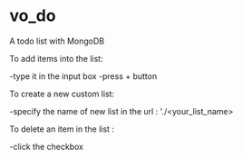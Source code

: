 # vo_do
A todo list with MongoDB



To add items into the list:

  -type it in the input box
  -press + button
  
  
To create a new custom list:

  -specify the name of new list in the url : './<your_list_name>
  
  
To delete an item in the list :

  -click the checkbox
